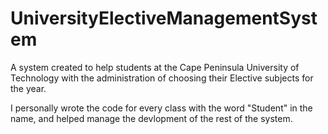 # UniversityElectiveManagementSystem
A system created to help students at the Cape Peninsula University of Technology with the administration of choosing their Elective subjects for the year.

I personally wrote the code for every class with the word "Student" in the name, and helped manage the devlopment of the rest of the system.
